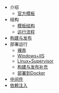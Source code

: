 - 介绍
	- [官方模板](/官方模板.md)
- 结构
    - [模板结构](/模板结构.md)
    - [运行流程](/运行流程.md)
- [构建与发布](/构建与发布.md)
- 部署运行
    - [裸奔](裸奔.md)
    - [Windows+IIS](/Windows+IIS.md)
    - [Linux+Supervisor](/Linux+Supervisor.md)
    - [构建与发布补充](/构建与发布补充.md)
    - [部署到Docker](/部署到docker.md)
- [中间件](/中间件.md)
- [依赖注入](/依赖关系注入.md)
